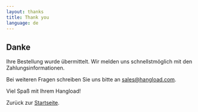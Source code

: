 ```yaml
---
layout: thanks
title: Thank you
language: de
---
```


## Danke

Ihre Bestellung wurde übermittelt. Wir melden uns schnellstmöglich mit den Zahlungsinformationen. 

Bei weiteren Fragen schreiben Sie uns bitte an <sales@hangload.com>.

Viel Spaß mit Ihrem Hangload!

Zurück zur [Startseite](/de).
